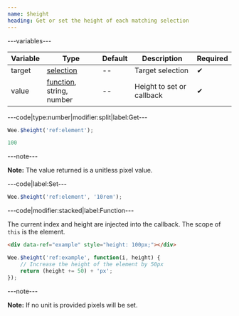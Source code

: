 ```yaml
---
name: $height
heading: Get or set the height of each matching selection
---
```


---variables---

| Variable | Type | Default | Description | Required |
| -- | -- | -- | -- | -- |
| target | [selection](/script#selection) | -- | Target selection | ✔ |
| value | [function](/script/#functions), string, number | -- | Height to set or callback | ✔ |

---code|type:number|modifier:split|label:Get---

```javascript
Wee.$height('ref:element');
```

```javascript
100
```

---note---

**Note:** The value returned is a unitless pixel value.

---code|label:Set---

```javascript
Wee.$height('ref:element', '10rem');
```

---code|modifier:stacked|label:Function---

The current index and height are injected into the callback. The scope of ```this``` is the element.

```html
<div data-ref="example" style="height: 100px;"></div>
```

```javascript
Wee.$height('ref:example', function(i, height) {
	// Increase the height of the element by 50px
	return (height += 50) + 'px';
});
```

---note---

**Note:** If no unit is provided pixels will be set.